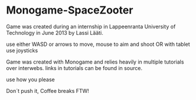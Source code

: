 Monogame-SpaceZooter
====================
Game was created during an internship in Lappeenranta University of Technology in June 2013 by Lassi Lääti.

use either WASD or arrows to move, mouse to aim and shoot
OR with tablet use joysticks

Game was created with Monogame and relies heavily in multiple tutorials over interwebs. 
links in tutorials can be found in source.

use how you please

Don´t push it, Coffee breaks FTW!
